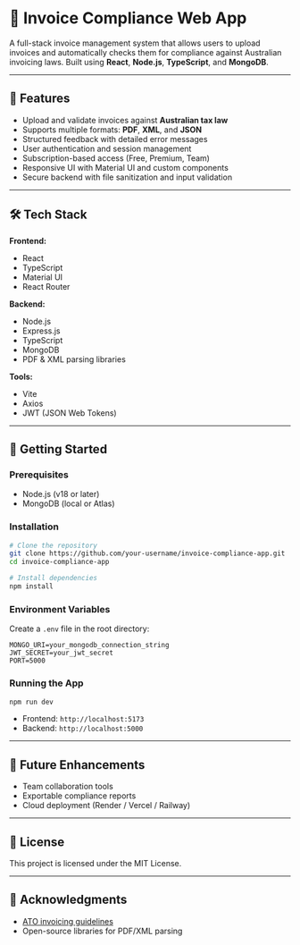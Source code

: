 # 📄 Invoice Compliance Web App

A full-stack invoice management system that allows users to upload invoices and automatically checks them for compliance against Australian invoicing laws. Built using **React**, **Node.js**, **TypeScript**, and **MongoDB**.

---

## 🚀 Features

- Upload and validate invoices against **Australian tax law**
- Supports multiple formats: **PDF**, **XML**, and **JSON**
- Structured feedback with detailed error messages
- User authentication and session management
- Subscription-based access (Free, Premium, Team)
- Responsive UI with Material UI and custom components
- Secure backend with file sanitization and input validation

---

## 🛠 Tech Stack

**Frontend:**
- React
- TypeScript
- Material UI
- React Router

**Backend:**
- Node.js
- Express.js
- TypeScript
- MongoDB
- PDF & XML parsing libraries

**Tools:**
- Vite
- Axios
- JWT (JSON Web Tokens)

---

## 🧪 Getting Started

### Prerequisites

- Node.js (v18 or later)
- MongoDB (local or Atlas)

### Installation

```bash
# Clone the repository
git clone https://github.com/your-username/invoice-compliance-app.git
cd invoice-compliance-app

# Install dependencies
npm install
```

### Environment Variables

Create a `.env` file in the root directory:

```
MONGO_URI=your_mongodb_connection_string
JWT_SECRET=your_jwt_secret
PORT=5000
```

### Running the App

```bash
npm run dev
```

- Frontend: `http://localhost:5173`
- Backend: `http://localhost:5000`

---


## 📌 Future Enhancements

- Team collaboration tools
- Exportable compliance reports
- Cloud deployment (Render / Vercel / Railway)

---

## 📄 License

This project is licensed under the MIT License.

---

## 🙌 Acknowledgments

- [ATO invoicing guidelines](https://www.ato.gov.au/)
- Open-source libraries for PDF/XML parsing
